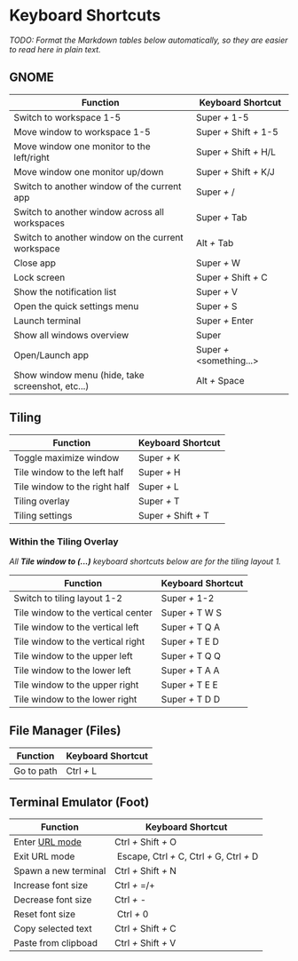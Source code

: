 # Keyboard Shortcuts

_TODO: Format the Markdown tables below automatically, so they are easier to read here in plain text._

## GNOME

| Function | Keyboard Shortcut |
|----------|-------------------|
| Switch to workspace 1-5 | Super _+_ 1-5 |
| Move window to workspace 1-5 | Super _+_ Shift _+_ 1-5 |
| Move window one monitor to the left/right | Super _+_ Shift _+_ H/L |
| Move window one monitor up/down | Super _+_ Shift _+_ K/J |
| Switch to another window of the current app | Super _+_ / |
| Switch to another window across all workspaces | Super _+_ Tab |
| Switch to another window on the current workspace | Alt _+_ Tab |
| Close app | Super _+_ W |
| Lock screen | Super _+_ Shift _+_ C |
| Show the notification list | Super _+_ V |
| Open the quick settings menu | Super _+_ S |
| Launch terminal | Super _+_ Enter |
| Show all windows overview | Super |
| Open/Launch app | Super _+_ <something...> |
| Show window menu (hide, take screenshot, etc...) | Alt _+_ Space |

## Tiling

| Function                      | Keyboard Shortcut     |
|-------------------------------|-----------------------|
| Toggle maximize window        | Super _+_ K           |
| Tile window to the left half  | Super _+_ H           |
| Tile window to the right half | Super _+_ L           |
| Tiling overlay                | Super _+_ T           |
| Tiling settings               | Super _+_ Shift _+_ T |

### Within the Tiling Overlay

_All **Tile window to (...)** keyboard shortcuts below are for the tiling layout 1._

| Function                            | Keyboard Shortcut   |
|-------------------------------------|---------------------|
| Switch to tiling layout 1-2 | Super _+_ 1-2 |
| Tile window to the vertical center | Super _+_ T W S |
| Tile window to the vertical left | Super _+_ T Q A |
| Tile window to the vertical right | Super _+_ T E D |
| Tile window to the upper left | Super _+_ T Q Q |
| Tile window to the lower left | Super _+_ T A A |
| Tile window to the upper right | Super _+_ T E E |
| Tile window to the lower right | Super _+_ T D D |

## File Manager (Files)

| Function   | Keyboard Shortcut |
|------------|-------------------|
| Go to path | Ctrl _+_ L        |

## Terminal Emulator (Foot)

| Function   | Keyboard Shortcut |
|------------|-------------------|
| Enter [URL mode](https://codeberg.org/dnkl/foot#urls) | Ctrl _+_ Shift _+_ O  |
| Exit URL mode | Escape, Ctrl _+_ C, Ctrl _+_ G, Ctrl _+_ D |
| Spawn a new terminal | Ctrl _+_ Shift _+_ N |
| Increase font size | Ctrl _+_ =/+ |
| Decrease font size | Ctrl _+_ - |
| Reset font size | Ctrl _+_ 0 |
| Copy selected text | Ctrl _+_ Shift _+_ C |
| Paste from clipboad | Ctrl _+_ Shift _+_ V |

